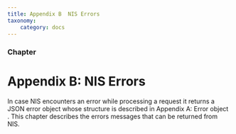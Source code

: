 ```yaml
---
title: Appendix B  NIS Errors
taxonomy:
    category: docs
---
```


 
### Chapter

# Appendix B: NIS Errors 
In case NIS encounters an error while processing a request it returns a JSON error object whose structure is described in Appendix A: Error object . This chapter describes the errors messages that can be returned from NIS. 

 
